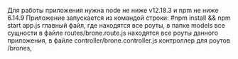 Для работы приложения нужна node не ниже v12.18.3 и npm не ниже 6.14.9
Приложение запускается из  командой строки: 
#npm install && npm start 
app.js главный файл, где находятся все роуты,
в папке models все сущности
в файле routes/brone.route.js находятся все роуты данного приложения,
в файле controller/brone.controller.js контроллер для роутов /brones,

